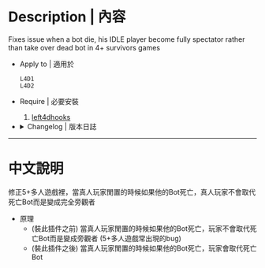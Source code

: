 # Description | 內容
Fixes issue when a bot die, his IDLE player become fully spectator rather than take over dead bot in 4+ survivors games

* Apply to | 適用於
	```
	L4D1
	L4D2
	```

* Require | 必要安裝
    1. [left4dhooks](https://forums.alliedmods.net/showthread.php?t=321696)

* <details><summary>Changelog | 版本日誌</summary>

	* v1.0h
        * [AlliedModders Post](https://forums.alliedmods.net/showpost.php?p=2772050&postcount=54)
        * Remove lots of unuse code
        * Fixes issue when a bot die, his IDLE player become fully spectator rather than take over dead bot in 4+ survivors games

	* v1.2
		* [Original Plugin by mi123645](https://forums.alliedmods.net/showthread.php?t=132409)
</details>

- - - -
# 中文說明
修正5+多人遊戲裡，當真人玩家閒置的時候如果他的Bot死亡，真人玩家不會取代死亡Bot而是變成完全旁觀者

* 原理
	* (裝此插件之前) 當真人玩家閒置的時候如果他的Bot死亡，玩家不會取代死亡Bot而是變成旁觀者 (5+多人遊戲常出現的bug)
	* (裝此插件之後) 當真人玩家閒置的時候如果他的Bot死亡，玩家會取代死亡Bot


